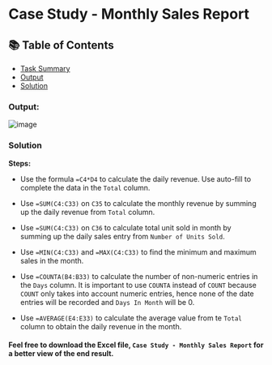 # Case Study - Monthly Sales Report

## 📚 Table of Contents
- [Task Summary](#task-summary)
- [Output](#output)
- [Solution](#solutions)

### Output:

![image](https://github.com/user-attachments/assets/73d0f3b7-7a69-4cdb-ace2-f7e70ed7ec75)

### Solution

**Steps:**
- Use the formula ````=C4*D4```` to calculate the daily revenue. Use auto-fill to complete the data in the ````Total```` column.

- Use ````=SUM(C4:C33)```` on ````C35```` to calculate the monthly revenue by summing up the daily revenue from ````Total```` column.

- Use ````=SUM(C4:C33)```` on ````C36```` to calculate total unit sold in month by summing up the daily sales entry from ````Number of Units Sold````.

- Use ````=MIN(C4:C33)```` and ````=MAX(C4:C33)```` to find the minimum and maximum sales in the month.

- Use ````=COUNTA(B4:B33)```` to calculate the number of non-numeric entries in the ````Days```` column. It is important to use ````COUNTA```` instead of ````COUNT```` because ````COUNT```` only takes into account numeric entries, hence none of the date entries will be recorded and ````Days In Month```` will be 0.

- Use ````=AVERAGE(E4:E33)```` to calculate the average value from te ````Total```` column to obtain the daily revenue in the month.

#### Feel free to download the Excel file, ````Case Study - Monthly Sales Report```` for a better view of the end result.